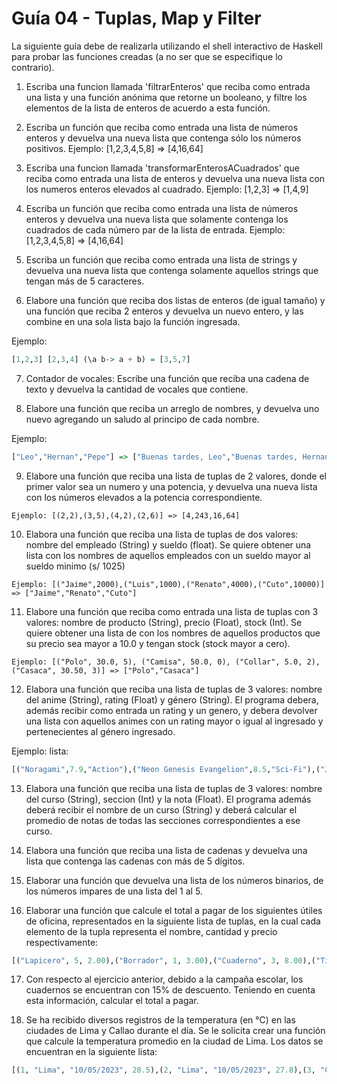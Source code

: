 # Guía 04 - Tuplas, Map y Filter

La siguiente guía debe de realizarla utilizando el shell interactivo de Haskell para probar las funciones creadas (a no ser que se especifique lo contrario).

1. Escriba una funcion llamada 'filtrarEnteros' que reciba como entrada una lista y una función anónima que retorne un booleano, y filtre los elementos de la lista de enteros de acuerdo a esta función.

2. Escriba un función que reciba como entrada una lista de números enteros y devuelva una nueva lista que contenga sólo los números positivos. Ejemplo: [1,2,3,4,5,8] => [4,16,64]

3. Escriba una funcion llamada 'transformarEnterosACuadrados' que reciba como entrada una lista de enteros y devuelva una nueva lista con los numeros enteros elevados al cuadrado. Ejemplo: [1,2,3] => [1,4,9]

4. Escriba un función que reciba como entrada una lista de números enteros y devuelva una nueva lista que solamente contenga los cuadrados de cada número par de la lista de entrada. Ejemplo: [1,2,3,4,5,8] => [4,16,64]

5. Escriba un función que reciba como entrada una lista de strings y devuelva una nueva lista que contenga solamente aquellos strings que tengan más de 5 caracteres.

6. Elabore una función que reciba dos listas de enteros (de igual tamaño) y una función que reciba 2 enteros y devuelva un nuevo entero, y las combine en una sola lista bajo la función ingresada. 

Ejemplo: 

``` haskell
[1,2,3] [2,3,4] (\a b-> a + b) = [3,5,7]
```

7. Contador de vocales: Escribe una función que reciba una cadena de texto y devuelva la cantidad de vocales que contiene.

8. Elabore una función que reciba un arreglo de nombres, y devuelva uno nuevo agregando un saludo al principo de cada nombre. 

Ejemplo: 

```haskell
["Leo","Hernan","Pepe"] => ["Buenas tardes, Leo","Buenas tardes, Hernan","Buenas tardes, Pepe"]
```

9. Elabore una función que reciba una lista de tuplas de 2 valores, donde el primer valor sea un numero y una potencia, y devuelva una nueva lista con los números elevados a la potencia correspondiente. 

```
Ejemplo: [(2,2),(3,5),(4,2),(2,6)] => [4,243,16,64]
```

10. Elabora una función que reciba una lista de tuplas de dos valores: nombre del empleado (String) y sueldo (float). Se quiere obtener una lista con los nombres de aquellos empleados con un sueldo mayor al sueldo minimo (s/ 1025) 

```
Ejemplo: [("Jaime",2000),("Luis",1000),("Renato",4000),("Cuto",10000)] => ["Jaime","Renato","Cuto"]
```

11. Elabore una función que reciba como entrada una lista de tuplas con 3 valores: nombre de producto (String), precio (Float), stock (Int). Se quiere obtener una lista de con los nombres de aquellos productos que su precio sea mayor a 10.0 y tengan stock (stock mayor a cero). 

```
Ejemplo: [("Polo", 30.0, 5), ("Camisa", 50.0, 0), ("Collar", 5.0, 2), ("Casaca", 30.50, 3)] => ["Polo","Casaca"]
```

12. Elabora una función que reciba una lista de tuplas de 3 valores: nombre del anime (String), rating (Float) y género (String). El programa debera, además recibir como entrada un rating y un genero, y debera devolver una lista con aquellos animes con un rating mayor o igual al ingresado y pertenecientes al género ingresado. 

Ejemplo: lista: 

``` haskell
[("Noragami",7.9,"Action"),("Neon Genesis Evangelion",8.5,"Sci-Fi"),("Jujutsu Kaisen",8.5,"Action"),("Sword Art Online",7.5,"Adventure"),("Tokyo Ghoul",7.7,"Fantasy"),("Fullmetal Alchemist: Brotherhood",9.1,"Action")] rating: 8.3 género: "Action" El resultado deberia ser: [("Jujutsu Kaisen",8.5,"Action"),("Fullmetal Alchemist: Brotherhood",9.1,"Action")]
```

13. Elabora una función que reciba una lista de tuplas de 3 valores: nombre del curso (String), seccion (Int) y la nota (Float). El programa además deberá recibir el nombre de un curso (String) y deberá calcular el promedio de notas de todas las secciones correspondientes a ese curso.

14. Elabora una función que reciba una lista de cadenas y devuelva una lista que contenga las cadenas con más de 5 dígitos.

15. Elaborar una función que devuelva una lista de los números binarios, de los números impares de una lista del 1 al 5.

16. Elaborar una función que calcule el total a pagar de los siguientes útiles de oficina, representados en la siguiente lista de tuplas, en la cual cada elemento de la tupla representa el nombre, cantidad y precio respectivamente: 

``` haskell
[("Lapicero", 5, 2.00),("Borrador", 1, 3.00),("Cuaderno", 3, 8.00),("Tijeras", 1, 2.50)]
```

17. Con respecto al ejercicio anterior, debido a la campaña escolar, los cuadernos se encuentran con 15% de descuento. Teniendo en cuenta esta información, calcular el total a pagar.

18. Se ha recibido diversos registros de la temperatura (en °C) en las ciudades de Lima y Callao durante el día. Se le solicita crear una función que calcule la temperatura promedio en la ciudad de Lima. Los datos se encuentran en la siguiente lista: 

``` haskell
[(1, "Lima", "10/05/2023", 28.5),(2, "Lima", "10/05/2023", 27.8),(3, "Callao", "10/05/2023", 30.5),(4, "Lima", "10/05/2023", 27.0),(5, "Lima", "10/05/2023", 29.5),(6, "Callao", "10/05/2023", 28.5),(7, "Callao", "10/05/2023", 27.1),(8, "Callao", "10/05/2023", 26.5),(9, "Lima", "10/05/2023", 30.5),(10, "Lima", "10/05/2023", 31.3),(11, "Lima", "10/05/2023", 26.0),(12, "Callao", "10/05/2023", 27.9),(13, "Callao", "10/05/2023", 25.7),(14, "Lima", "10/05/2023", 24.8)]
```